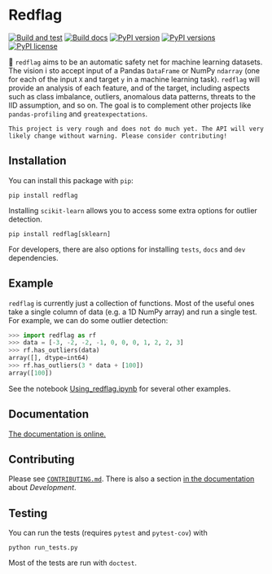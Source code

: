 # Redflag

[![Build and test](https://github.com/agile-geoscience/redflag/actions/workflows/build-test.yml/badge.svg)](https://github.com/agile-geoscience/redflag/actions/workflows/build-test.yml)
[![Build docs](https://github.com/agile-geoscience/redflag/actions/workflows/sphinx-docs.yml/badge.svg)](https://github.com/agile-geoscience/redflag/actions/workflows/sphinx-docs.yml)
[![PyPI version](https://img.shields.io/pypi/v/redflag.svg)](https://pypi.org/project/redflag//)
[![PyPI versions](https://img.shields.io/pypi/pyversions/redflag.svg)](https://pypi.org/project/redflag//)
[![PyPI license](https://img.shields.io/pypi/l/redflag.svg)](https://pypi.org/project/redflag/)

🚩 `redflag` aims to be an automatic safety net for machine learning datasets. The vision i sto accept input of a Pandas `DataFrame` or NumPy `ndarray` (one for each of the input `X` and target `y` in a machine learning task). `redflag` will provide an analysis of each feature, and of the target, including aspects such as class imbalance, outliers, anomalous data patterns, threats to the IID assumption, and so on. The goal is to complement other projects like `pandas-profiling` and `greatexpectations`.

```{admonition} Work in progress
This project is very rough and does not do much yet. The API will very likely change without warning. Please consider contributing!
```


## Installation

You can install this package with `pip`:

    pip install redflag

Installing `scikit-learn` allows you to access some extra options for outlier detection.

    pip install redflag[sklearn]

For developers, there are also options for installing `tests`, `docs` and `dev` dependencies.


## Example

`redflag` is currently just a collection of functions. Most of the useful ones take a single column of data (e.g. a 1D NumPy array) and run a single test. For example, we can do some outlier detection:

```python
>>> import redflag as rf
>>> data = [-3, -2, -2, -1, 0, 0, 0, 1, 2, 2, 3]
>>> rf.has_outliers(data)
array([], dtype=int64)
>>> rf.has_outliers(3 * data + [100])
array([100])
```

See the notebook [Using_redflag.ipynb](https://github.com/agile-geoscience/redflag/blob/main/notebooks/Using_redflag.ipynb) for several other examples.


## Documentation

[The documentation is online.](https://code.agilescientific.com/redflag)


## Contributing

Please see [`CONTRIBUTING.md`](https://github.com/agile-geoscience/redflag/blob/main/CONTRIBUTING.md). There is also a section [in the documentation](https://code.agilescientific.com/redflag) about _Development_.


## Testing

You can run the tests (requires `pytest` and `pytest-cov`) with

    python run_tests.py

Most of the tests are run with `doctest`.
